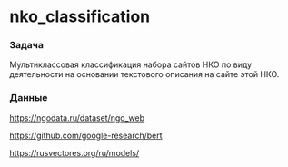 # nko_classification

### Задача
Мультиклассовая классификация набора сайтов НКО по виду деятельности на основании текстового описания на сайте этой НКО.

### Данные
https://ngodata.ru/dataset/ngo_web










https://github.com/google-research/bert

https://rusvectores.org/ru/models/
